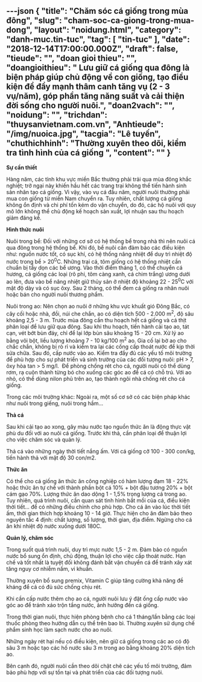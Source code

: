 ---json
{
    "title": "Chăm sóc cá giống trong mùa đông",
    "slug": "cham-soc-ca-giong-trong-mua-dong",
    "layout": "noidung.html",
    "category": "danh-muc.tin-tuc",
    "tag": [
        "tin-tuc"
    ],
    "date": "2018-12-14T17:00:00.000Z",
    "draft": false,
    "tieude": "",
    "doan gioi thieu": "",
    "doangioithieu": " Lưu giữ cá giống qua đông là biện pháp giúp chủ động về con giống, tạo điều kiện để đẩy mạnh thâm canh tăng vụ (2 - 3 vụ/năm), góp phần tăng năng suất và cải thiện đời sống cho người nuôi.",
    "doan2vach": "",
    "noidung": "",
    "trichdan": "thuysanvietnam.com.vn",
    "Anhtieude": "/img/nuoica.jpg",
    "tacgia": "Lê tuyến",
    "chuthichhinh": "Thường xuyên theo dõi, kiểm tra tình hình của cá giống  ",
    "__content__": ""
}
---
<p><strong>Sự cần thiết</strong></p>

<p>H&agrave;ng năm, c&aacute;c tỉnh khu vực miền Bắc thường phải trải qua m&ugrave;a đ&ocirc;ng khắc nghiệt; trở ngại n&agrave;y khiến hầu hết c&aacute;c trang trại kh&ocirc;ng thể tiến h&agrave;nh sinh sản nh&acirc;n tạo c&aacute; giống. V&igrave; vậy, v&agrave;o vụ c&aacute; đầu năm, người nu&ocirc;i thường phải mua con giống từ miền Nam chuyển ra. Tuy nhi&ecirc;n, chất lượng c&aacute; giống kh&ocirc;ng ổn định v&agrave; chi ph&iacute; tốn k&eacute;m do vận chuyển, do đ&oacute;, c&aacute;c hộ nu&ocirc;i với quy m&ocirc; lớn kh&ocirc;ng thể chủ động kế hoạch sản xuất, lợi nhuận sau thu hoạch giảm đ&aacute;ng kể.</p>

<p><strong>H&igrave;nh thức nu&ocirc;i</strong></p>

<p>Nu&ocirc;i trong bể: Đối với những cơ sở c&oacute; hệ thống bể trong nh&agrave; th&igrave; n&ecirc;n nu&ocirc;i c&aacute; qua đ&ocirc;ng trong hệ thống bể. Khi đ&oacute;, bể nu&ocirc;i cần đảm bảo c&aacute;c điều kiện như: nguồn nước tốt, c&oacute; sục kh&iacute;, c&oacute; hệ thống n&acirc;ng nhiệt để duy tr&igrave; nhiệt độ nước trong bể &gt; 20<sup>0</sup>C. Những trại c&aacute;, t&ocirc;m giống c&oacute; hệ thống nhiệt cần chuẩn bị tẩy dọn c&aacute;c bể ương. V&agrave;o thời điểm th&aacute;ng 1, c&oacute; thể chuyển c&aacute; hương, c&aacute; giống c&aacute;c loại (r&ocirc; phi, t&ocirc;m c&agrave;ng xanh, c&aacute; chim trắng) ương dưới ao l&ecirc;n, đưa v&agrave;o bể n&acirc;ng nhiệt giữ thủy sản ở nhiệt độ khoảng 22 - 25<sup>0</sup>C với mật độ d&agrave;y v&agrave; c&oacute; sục &ocirc;xy. Sau 2 th&aacute;ng, c&oacute; thể đem c&aacute; giống ra nh&acirc;n nu&ocirc;i hoặc b&aacute;n cho người nu&ocirc;i thương phẩm.</p>

<p>Nu&ocirc;i trong ao: N&ecirc;n chọn ao nu&ocirc;i ở những khu vực khuất gi&oacute; Đ&ocirc;ng Bắc, c&oacute; c&acirc;y cối hoặc nh&agrave;, đồi, n&uacute;i che chắn, ao c&oacute; diện t&iacute;ch 500 - 2.000 m<sup>2</sup>, độ s&acirc;u khoảng 2,5 - 3 m. Trước m&ugrave;a đ&ocirc;ng cần thu hoạch hết c&aacute; giống v&agrave; c&aacute; thịt ph&acirc;n loại để lưu giữ qua đ&ocirc;ng. Sau khi thu hoạch, tiến h&agrave;nh cải tạo ao, t&aacute;t cạn, v&eacute;t bớt b&ugrave;n đ&aacute;y, chỉ để lại lớp b&ugrave;n s&acirc;u khoảng 15 - 20 cm. Xử l&yacute; ao bằng v&ocirc;i bột, liều lượng khoảng 7 - 10 kg/100 m<sup>2</sup>&nbsp;ao. Gia cố lại bờ ao cho chắc chắn, kh&ocirc;ng bị r&ograve; rỉ v&agrave; kiểm tra lại c&aacute;c cống cấp tho&aacute;t nước để kịp thời sửa chữa. Sau đ&oacute;, cấp nước v&agrave;o ao. Kiểm tra đầy đủ c&aacute;c yếu tố m&ocirc;i trường để ph&ugrave; hợp cho sự ph&aacute;t triển v&agrave; sinh trưởng của c&aacute;c đối tượng nu&ocirc;i: pH &gt; 7, &ocirc;xy h&ograve;a tan &gt; 5 mg/l.&nbsp; Để ph&ograve;ng chống r&eacute;t cho c&aacute;, người nu&ocirc;i c&oacute; thể d&ugrave;ng rơm, rạ cuộn th&agrave;nh từng b&oacute; cho xuống c&aacute;c g&oacute;c ao để c&aacute; c&oacute; chỗ tr&uacute;. Với ao nhỏ, c&oacute; thể d&ugrave;ng nilon phủ tr&ecirc;n ao, tạo th&agrave;nh ng&ocirc;i nh&agrave; chống r&eacute;t cho c&aacute; giống.</p>

<p>Trong c&aacute;c m&ocirc;i trường kh&aacute;c: Ngo&agrave;i ra, một số cơ sở c&oacute; c&aacute;c biện ph&aacute;p kh&aacute;c như nu&ocirc;i trong giếng, nu&ocirc;i trong hầm&hellip;</p>

<p><strong>Thả c&aacute;</strong></p>

<p>Sau khi cải tạo ao xong, g&acirc;y m&agrave;u nước tạo nguồn thức ăn l&agrave; động thực vật ph&ugrave; du đối với ao nu&ocirc;i c&aacute; giống. Trước khi thả, cần ph&acirc;n loại để thuận lợi cho việc chăm s&oacute;c v&agrave; quản l&yacute;.</p>

<p>Thả c&aacute; v&agrave;o những ng&agrave;y thời tiết nắng ấm. Với c&aacute; giống cỡ 100 - 300 con/kg, tiến h&agrave;nh thả với mật độ 30 con/m2.</p>

<p><strong>Thức ăn</strong></p>

<p>C&oacute; thể cho c&aacute; giống ăn thức ăn c&ocirc;ng nghiệp c&oacute; h&agrave;m lượng đạm 18 - 22% hoặc thức ăn tự chế với th&agrave;nh phần bột c&aacute; 10% + bột đậu tương 20% + bột c&aacute;m gạo 70%. Lượng thức ăn dao dộng 1 - 1,5% trọng lượng c&aacute; trong ao. Tuy nhi&ecirc;n, qu&aacute; tr&igrave;nh nu&ocirc;i, cần quan s&aacute;t t&igrave;nh h&igrave;nh bắt mồi của c&aacute;, điều kiện thời tiết... để c&oacute; những điều chỉnh cho ph&ugrave; hợp. Cho c&aacute; ăn v&agrave;o l&uacute;c thời tiết ấm, thời gian th&iacute;ch hợp khoảng 10 - 14 giờ. Thực hiện cho ăn đảm bảo theo nguy&ecirc;n tắc 4 định: chất lượng, số lượng, thời gian, địa điểm. Ngừng cho c&aacute; ăn khi nhiệt độ nước xuống dưới 180C.</p>

<p><strong>Quản l&yacute;, chăm s&oacute;c</strong></p>

<p>Trong suốt qu&aacute; tr&igrave;nh nu&ocirc;i, duy tr&igrave; mực nước 1,5 - 2 m. Đảm bảo c&oacute; nguồn nước bổ sung ổn định, chủ động, thuận lợi cho việc cấp tho&aacute;t nước. Hạn chế v&agrave; tốt nhất l&agrave; tuyệt đối kh&ocirc;ng đ&aacute;nh bắt vận chuyển c&aacute; để tr&aacute;nh x&acirc;y x&aacute;t tăng nguy cơ nhiễm nấm, vi khuẩn.</p>

<p>Thường xuy&ecirc;n bổ sung premix, Vitamin C gi&uacute;p tăng cường khả năng đề kh&aacute;ng để c&aacute; c&oacute; đủ sức chống chịu r&eacute;t.</p>

<p>Khi cần cấp nước th&ecirc;m cho ao c&aacute;, người nu&ocirc;i lưu &yacute; đặt ống cấp nước v&agrave;o g&oacute;c ao để tr&aacute;nh x&aacute;o trộn tầng nước, ảnh hưởng đến c&aacute; giống.</p>

<p>Trong thời gian nu&ocirc;i, thực hiện ph&ograve;ng bệnh cho c&aacute; 1 th&aacute;ng/lần bằng c&aacute;c loại thuốc ph&ograve;ng theo hướng dẫn cụ thể tr&ecirc;n bao b&igrave;. Thường xuy&ecirc;n sử dụng chế phẩm sinh học l&agrave;m sạch nước cho ao nu&ocirc;i.</p>

<p>Những ng&agrave;y r&eacute;t hại nếu c&oacute; điều kiện, n&ecirc;n giữ c&aacute; giống trong c&aacute;c ao c&oacute; độ s&acirc;u 3 m hoặc tạo c&aacute;c hố nước s&acirc;u 3 m trong ao bằng khoảng 20% diện t&iacute;ch ao.</p>

<p>B&ecirc;n cạnh đ&oacute;, người nu&ocirc;i cần theo d&otilde;i chặt chẽ c&aacute;c yếu tố m&ocirc;i trường, đảm bảo ph&ugrave; hợp với sự tồn tại v&agrave; ph&aacute;t triển của c&aacute;c đối tượng nu&ocirc;i.</p>
